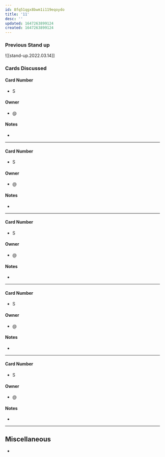 ```yaml
---
id: 8fq51qgx8bwm1i119eqoydo
title: '11'
desc: ''
updated: 1647263899124
created: 1647263899124
---
```


### Previous Stand up
![[stand-up.2022.03.14]]

### Cards Discussed
#### Card Number
- S
#### Owner
- @ 
#### Notes
- 
---
#### Card Number
- S
#### Owner
- @ 
#### Notes
- 
---
#### Card Number
- S
#### Owner
- @ 
#### Notes
- 
---
#### Card Number
- S
#### Owner
- @ 
#### Notes
-
---
#### Card Number
- S
#### Owner
- @ 
#### Notes
-
---
## Miscellaneous
- 
